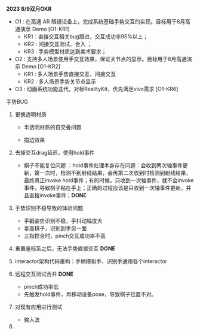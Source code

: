 

**2023 8/9双月OKR**

- O1 : 在高通 AR 眼镜设备上，完成系统基础手势交互的实现。目标用于8月高通演示 Demo  [O1-KR1]
  - KR1：直接交互相关bug跟进，交互成功率95%以上；
  - KR2 : 间接交互测试、合入 ；
  - KR3 : 手势模型材质达到美术要求； 
- O2 : 支持多人场景使用手交互效果，保证关节点的显示。目标用于8月高通演示 Demo  [O1-KR2]
  - KR1 : 多人场景手势直接交互、间接交互
  - KR2 : 多人场景手势关节点显示
- O3 : 动画系统功能迭代，对标RealityKit，优先满足vivo需求 [O1-KR6]



手势BUG

1. 更换透明材质
   - 半透明材质的自交叠问题

   - 描边效果

2. 去掉交互drag延迟，使用hold事件

   - 棋子不能复位问题 ：hold事件处理本身存在问题：会收到两次轴事件更新，第一次时，检测不到射线结果，会再第二次收到时检测到射线结果，最终真正invoke hold事件；有的时候，只收到一次轴事件，就不会invoke事件，导致棋子粘在手上；正确的过程应该是只收到一次轴事件更新，并且直接invoke事件；**DONE**
3. 手势识别不稳导致的体验问题

   - 手戳姿势识别不稳，手抖动幅度大
   - 拿高棋子，识别到手另一面
   - 三指捏合时，pinch交互成功率不高 
4. 重置座标系之后，无法手势直接交互  **DONE** 
5. interactor架构代码重构：手柄模拟手、识别手通用各个interactor 
6. 远程交互测试合并 **DONE** 
   - pinch成功率低
   - 先触发hold事件，再移动设备pose，导致棋子位置不对。

7. 对现有应用进行测试
   - 输入法

8. 
